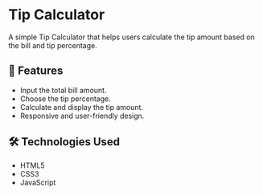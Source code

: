 # Tip Calculator

A simple Tip Calculator that helps users calculate the tip amount based on the bill and tip percentage.

## 🚀 Features
- Input the total bill amount.
- Choose the tip percentage.
- Calculate and display the tip amount.
- Responsive and user-friendly design.

## 🛠️ Technologies Used
- HTML5
- CSS3
- JavaScript
